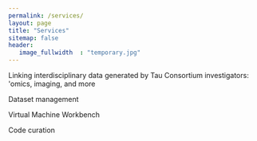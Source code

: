 ```yaml
---
permalink: /services/
layout: page
title: "Services"
sitemap: false
header:
   image_fullwidth  : "temporary.jpg"
---
```


Linking interdisciplinary data generated by Tau Consortium investigators: 'omics, imaging, and more

Dataset management <i class="icon-cloud"></i>

Virtual Machine Workbench <i class="icon-browser"></i>

Code curation <i class="icon-code"></i>

